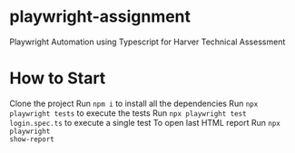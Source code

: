 # playwright-assignment
Playwright Automation using Typescript for Harver Technical Assessment

# How to Start
Clone the project
Run <code>npm i</code> to install all the dependencies
Run <code>npx playwright tests</code> to execute the tests
Run <code>npx playwright test login.spec.ts</code> to execute a single test
To open last HTML report Run <code>npx playwright show-report</code>
